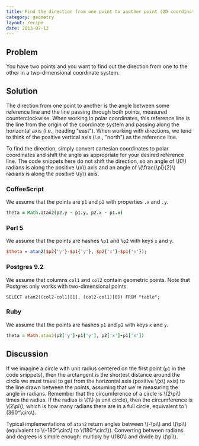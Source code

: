 ```yaml
---
title: Find the direction from one point to another point (2D coordinates)
category: geometry
layout: recipe
date: 2013-07-12
---
```

## Problem

You have two points and you want to find out the direction from one to the other in a two-dimensional coordinate system.

## Solution

The direction from one point to another is the angle between some reference line and the line passing through both points, measured counterclockwise. When working in polar coordinates, this reference line is the line from the origin of the coordinate system and passing along the horizontal axis (i.e., heading "east"). When working with directions, we tend to think of the positive vertical axis (i.e., "north") as the reference line.

To find the direction, simply convert cartesian coordinates to polar coordinates and shift the angle as appropriate for your desired reference line. The code snippets here do not shift the direction, so an angle of \\(0\\) radians is along the positive \\(x\\) axis and an angle of \\(\frac{\pi}{2}\\) radians is along the positive \\(y\\) axis.

### CoffeeScript

We assume that the points are `p1` and `p2` with properties `.x` and `.y`.

```coffeescript
theta = Math.atan2(p2.y - p1.y, p2.x - p1.x)
```

### Perl 5

We assume that the points are hashes `%p1` and `%p2` with keys `x` and `y`.

```perl
$theta = atan2($p2{'y'}-$p1{'y'}, $p2{'x'}-$p1{'x'});
```

### Postgres 9.2

We assume that columns `col1` and `col2` contain geometric points. Note that Postgres only works with two-dimensional points.

```postgresql
SELECT atan2((col2-col1)[1], (col2-col1)[0]) FROM "table";
```

### Ruby

We assume that the points are hashes `p1` and `p2` with keys `x` and `y`.

```ruby
theta = Math.atan2(p2['y']-p1['y'], p2['x']-p1['x'])
```

## Discussion

If we imagine a circle with unit radius centered on the first point (`p1` in the code snippets), then the arctangent is the shortest distance around the circle we must travel to get from the horizontal axis (positive \\(x\\) axis) to the line drawn between the points, assuming that we're measuring the angle in radians. Remember that the circumference of a circle is \\(2\pi\\) times the radius. If the radius is \\(1\\) (a unit circle), then the circumference is \\(2\pi\\), which is how many radians there are in a full circle, equivalent to \\(360^\circ\\). 

Typical implementations of `atan2` return angles between \\(-\pi\\) and \\(\pi\\) (equivalent to \\(-180^\circ\\) to \\(180^\circ\\)). Converting between radians and degrees is simple enough: multiply by \\(180\\) and divide by \\(\pi\\).
